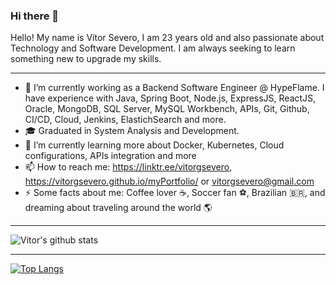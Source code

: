 ### Hi there 👋

Hello! My name is Vítor Severo, I am 23 years old and also passionate about Technology and Software Development. I am always seeking to learn something new to upgrade my skills.

---------------------------------------------------------------------------------------------------------------------------------------------------------------------------------

- 🔭  I’m currently working as a Backend Software Engineer @ HypeFlame. I have experience with Java, Spring Boot, Node.js, ExpressJS, ReactJS, Oracle, MongoDB, SQL Server, MySQL Workbench, APIs, Git, Github, CI/CD, Cloud, Jenkins, ElastichSearch and more. 
- 🎓 Graduated in System Analysis and Development.
- 🌱 I’m currently learning more about Docker, Kubernetes, Cloud configurations, APIs integration and more
- 📫 How to reach me: https://linktr.ee/vitorgsevero, https://vitorgsevero.github.io/myPortfolio/ or vitorgsevero@gmail.com
- ⚡ Some facts about me: Coffee lover ☕, Soccer fan ⚽, Brazilian 🇧🇷, and dreaming about traveling around the world 🌎 

---------------------------------------------------------------------------------------------------------------------------------------------------------------------------------

![Vitor's github stats](https://github-readme-stats.vercel.app/api?username=vitorgsevero&show_icons=true&theme=dark)

---------------------------------------------------------------------------------------------------------------------------------------------------------------------------------

[![Top Langs](https://github-readme-stats.vercel.app/api/top-langs/?username=vitorgsevero&hide=c,php)](https://github.com/vitorgsevero/github-readme-stats)

